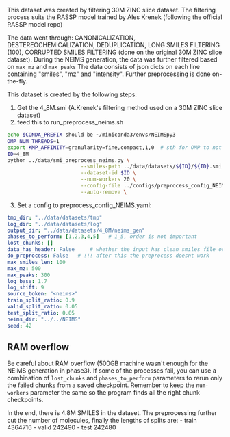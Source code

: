 This dataset was created by filtering 30M ZINC slice dataset. The filtering process
suits the RASSP model trained by Ales Krenek (following the official RASSP model repo)

The data went through: CANONICALIZATION, DESTEREOCHEMICALIZATION, DEDUPLICATION, LONG SMILES FILTERING (100), CORRUPTED SMILES FILTERING (done on the original 30M ZINC slice dataset).
During the NEIMS generation, the data was further filtered based on `max_mz` and `max_peaks`
The data consists of json dicts on each line containing "smiles", "mz" and "intensity". Further preprocessing is done on-the-fly.


This dataset is created by the following steps:
1. Get the 4_8M.smi (A.Krenek's filtering method used on a 30M ZINC slice dataset)
2. feed this to run_preprocess_neims.sh

```bash
echo $CONDA_PREFIX should be ~/miniconda3/envs/NEIMSpy3
OMP_NUM_THREADS=1
export KMP_AFFINITY=granularity=fine,compact,1,0  # sth for OMP to not throw INFOs
ID=4_8M
python ../data/smi_preprocess_neims.py \
                        --smiles-path ../data/datasets/${ID}/${ID}.smi \
                        --dataset-id $ID \
                        --num-workers 20 \
                        --config-file ../configs/preprocess_config_NEIMS.yaml \
                        --auto-remove \
```

3. Set a config to preprocess_config_NEIMS.yaml:
```yaml
tmp_dir: "../data/datasets/tmp"
log_dir: "../data/datasets/log"
output_dir: "../data/datasets/4_8M/neims_gen"
phases_to_perform: [1,2,3,4,5]   # 1_5, order is not important
lost_chunks: []
data_has_header: False     # whether the input has clean smiles file or csv (with <smiles zinc_id> structure)
do_preprocess: False   # !!! after this the preprocess doesnt work
max_smiles_len: 100
max_mz: 500
max_peaks: 300
log_base: 1.7
log_shift: 9
source_token: "<neims>"
train_split_ratio: 0.9
valid_split_ratio: 0.05
test_split_ratio: 0.05
neims_dir: "../../NEIMS"
seed: 42
```

## RAM overflow
Be careful about RAM overflow (500GB machine wasn't enough for the NEIMS generation in phase3). If some of the processes fail, you can use a combination of `lost_chunks` and `phases_to_perform` parameters to rerun only the failed chunks from a saved checkpoint. Remember to keep the `num-workers` parameter the same so the program finds all the right chunk checkpoints.

In the end, there is 4.8M SMILES in the dataset. The preprocessing further cut the number of molecules,
finally the lengths of splits are:
    - train 4364716
    - valid 242490
    - test  242480
